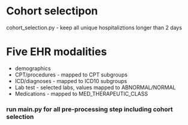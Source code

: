 # Cohort selectipon

cohort_selection.py - keep all unique hospitaliztions longer than 2 days

# Five EHR modalities

* demographics
* CPT/procedures - mapped to CPT subgroups
* ICD/diagnoses - mapped to ICD10 subgroups
* Lab test - selected labs, values mapped to ABNORMAL/NORMAL
* Medications - mapped to MED_THERAPEUTIC_CLASS


### run main.py for all pre-processing step including cohort selection
